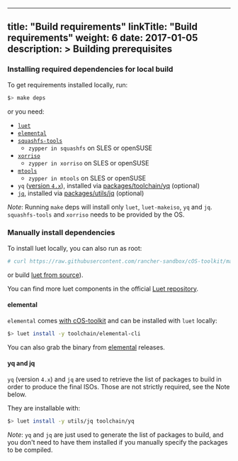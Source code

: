 
---
title: "Build requirements"
linkTitle: "Build requirements"
weight: 6
date: 2017-01-05
description: >
  Building prerequisites
---


### Installing required dependencies for local build

To get requirements installed locally, run:

```bash
$> make deps
```

or you need:

- [`luet`](https://github.com/mudler/luet)
- [`elemental`](https://github.com/rancher-sandbox/elemental)
- [`squashfs-tools`](https://github.com/plougher/squashfs-tools)
  - `zypper in squashfs` on SLES or openSUSE
- [`xorriso`](https://dev.lovelyhq.com/libburnia/web/wiki/Xorriso)
  - `zypper in xorriso` on SLES or openSUSE
- [`mtools`](https://www.gnu.org/software/mtools/)
  - `zypper in mtools` on SLES or openSUSE
- `yq` ([version `4.x`](https://github.com/mikefarah/yq/releases)), installed via [packages/toolchain/yq](https://github.com/rancher-sandbox/cOS-toolkit/tree/master/packages/toolchain/yq) (optional)
- [`jq`](https://stedolan.github.io/jq), installed via [packages/utils/jq](https://github.com/rancher-sandbox/cOS-toolkit/tree/master/packages/utils/jq) (optional)

_Note_: Running `make` deps will install only `luet`, `luet-makeiso`, `yq` and `jq`. `squashfs-tools` and `xorriso` needs to be provided by the OS.

### Manually install dependencies

To install luet locally, you can also run as root:
```bash
# curl https://raw.githubusercontent.com/rancher-sandbox/cOS-toolkit/master/scripts/get_luet.sh | sh
```
or build [luet from source](https://github.com/mudler/luet)).

You can find more luet components in the official [Luet repository](https://github.com/Luet-lab/luet-repo).


#### elemental

`elemental` comes [with cOS-toolkit](https://github.com/rancher-sandbox/cOS-toolkit/tree/master/packages/toolchain/elemental-cli)
and can be installed with `luet` locally:

```bash
$> luet install -y toolchain/elemental-cli
```

You can also grab the binary from [elemental](https://github.com/rancher-sandbox/elemental) releases.


#### yq and jq
`yq` (version `4.x`) and `jq` are used to retrieve the list of
packages to build in order to produce the final ISOs. Those are not
strictly required, see the Note below. 


They are installable with:

```bash
$> luet install -y utils/jq toolchain/yq
```

_Note_: `yq` and `jq` are just used to generate the list of packages to build, and you don't need to have them installed if you manually specify the packages to be compiled.
